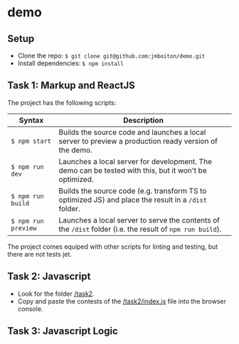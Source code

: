 # demo

## Setup

- Clone the repo: `$ git clone git@github.com:jmboiton/demo.git`
- Install dependencies: `$ npm install`

## Task 1: Markup and ReactJS

The project has the following scripts:

| Syntax              | Description                                                                                               |
| ------------------- | --------------------------------------------------------------------------------------------------------- |
| `$ npm start`       | Builds the source code and launches a local server to preview a production ready version of the demo.     |
| `$ npm run dev`     | Launches a local server for development. The demo can be tested with this, but it won't be optimized.     |
| `$ npm run build`   | Builds the source code (e.g. transform TS to optimized JS) and place the result in a `/dist` folder.      |
| `$ npm run preview` | Launches a local server to serve the contents of the `/dist` folder (i.e. the result of `npm run build`). |

The project comes equiped with other scripts for linting and testing, but there are not tests jet.

## Task 2: Javascript

- Look for the folder [/task2](task2).
- Copy and paste the contests of the [/task2/index.js](task2/index.js) file into the browser console.

## Task 3: Javascript Logic
